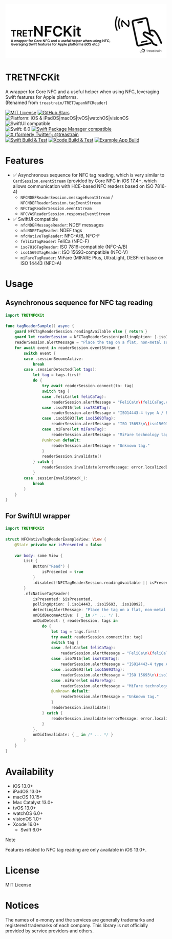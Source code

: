 <picture>
  <source media="(prefers-color-scheme: dark)" srcset=".github/assets/tretnfckit-header_dark.png">
  <source media="(prefers-color-scheme: light)" srcset=".github/assets/tretnfckit-header_light.png">
  <img alt="TRETNFCKit, A wrapper for Core NFC and a useful helper when using NFC, leveraging Swift features for Apple platforms (iOS etc.)" src=".github/assets/tretnfckit-header_light.png">
</picture>

# TRETNFCKit
A wrapper for Core NFC and a useful helper when using NFC, leveraging Swift features for Apple platforms. \
(Renamed from `treastrain/TRETJapanNFCReader`)

[![MIT License](https://img.shields.io/badge/License-MIT-blue.svg)](https://github.com/treastrain/TRETJapanNFCReader/blob/master/LICENSE)
[![GitHub Stars](https://img.shields.io/github/stars/treastrain/TRETJapanNFCReader)](https://github.com/treastrain/TRETJapanNFCReader/stargazers) \
![Platform: iOS & iPadOS|macOS|tvOS|watchOS|visionOS](https://img.shields.io/badge/Platform-iOS%20%26%20iPadOS%20%7C%20macOS%20%7C%20tvOS%20%7C%20watchOS%20%7C%20visionOS-lightgrey.svg)
![SwiftUI compatible](https://img.shields.io/badge/SwiftUI-compatible-brightgreen.svg) \
![Swift: 6.0](https://img.shields.io/badge/Swift-6.0-orange.svg)
[![Swift Package Manager compatible](https://img.shields.io/badge/Swift%20Package%20Manager-compatible-brightgreen.svg)](https://github.com/apple/swift-package-manager) \
[![X (formerly Twitter): @treastrain](https://img.shields.io/twitter/follow/treastrain?label=%40treastrain&style=social)](https://twitter.com/treastrain) \
[![Swift Build & Test](https://github.com/treastrain/TRETJapanNFCReader/actions/workflows/swift.yml/badge.svg?branch=tretnfckit-main)](https://github.com/treastrain/TRETJapanNFCReader/actions/workflows/swift.yml)
[![Xcode Build & Test](https://github.com/treastrain/TRETJapanNFCReader/actions/workflows/xcodebuild.yml/badge.svg?branch=tretnfckit-main)](https://github.com/treastrain/TRETJapanNFCReader/actions/workflows/xcodebuild.yml)
[![Example App Build](https://github.com/treastrain/TRETJapanNFCReader/actions/workflows/xcodebuild_for_example_app.yml/badge.svg?branch=tretnfckit-main)](https://github.com/treastrain/TRETJapanNFCReader/actions/workflows/xcodebuild_for_example_app.yml)

# Features
- ✅ Asynchronous sequence for NFC tag reading, which is very similar to [`CardSession.eventStream`](https://developer.apple.com/documentation/corenfc/cardsession/4318517-eventstream) (provided by Core NFC in iOS 17.4+, which allows communication with HCE-based NFC readers based on ISO 7816-4)
  - `NFCNDEFReaderSession.messageEventStream` / `NFCNDEFReaderSession.tagEventStream`
  - `NFCTagReaderSession.eventStream`
  - `NFCVASReaderSession.responseEventStream`
- ✅ SwiftUI compatible
  - `nfcNDEFMessageReader`: NDEF messages
  - `nfcNDEFTagReader`: NDEF tags
  - `nfcNativeTagReader`: NFC-A/B, NFC-F
  - `feliCaTagReader`: FeliCa (NFC-F)
  - `iso7816TagReader`: ISO 7816-compatible (NFC-A/B)
  - `iso15693TagReader`: ISO 15693-compatible (NFC-V)
  - `miFareTagReader`: MiFare (MIFARE Plus, UltraLight, DESFire) base on ISO 14443 (NFC-A)

# Usage
## Asynchronous sequence for NFC tag reading
```swift
import TRETNFCKit

func tagReaderSample() async {
    guard NFCTagReaderSession.readingAvailable else { return }
    guard let readerSession = NFCTagReaderSession(pollingOption: [.iso14443, .iso15693, .iso18092]) else { return }
    readerSession.alertMessage = "Place the tag on a flat, non-metal surface and rest your iPhone on the tag."
    for await event in readerSession.eventStream {
        switch event {
        case .sessionBecomeActive:
            break
        case .sessionDetected(let tags):
            let tag = tags.first!
            do {
                try await readerSession.connect(to: tag)
                switch tag {
                case .feliCa(let feliCaTag):
                    readerSession.alertMessage = "FeliCa\n\(feliCaTag.currentIDm as NSData)"
                case .iso7816(let iso7816Tag):
                    readerSession.alertMessage = "ISO14443-4 type A / B tag with ISO7816\n\(iso7816Tag.identifier as NSData)"
                case .iso15693(let iso15693Tag):
                    readerSession.alertMessage = "ISO 15693\n\(iso15693Tag.identifier as NSData)"
                case .miFare(let miFareTag):
                    readerSession.alertMessage = "MiFare technology tag (MIFARE Plus, UltraLight, DESFire) base on ISO14443\n\(miFareTag.identifier as NSData)"
                @unknown default:
                    readerSession.alertMessage = "Unknown tag."
                }
                readerSession.invalidate()
            } catch {
                readerSession.invalidate(errorMessage: error.localizedDescription)
            }
        case .sessionInvalidated(_):
            break
        }
    }
}
```

## For SwiftUI wrapper
```swift
import TRETNFCKit

struct NFCNativeTagReaderExampleView: View {
    @State private var isPresented = false
    
    var body: some View {
        List {
            Button("Read") {
                isPresented = true
            }
            .disabled(!NFCTagReaderSession.readingAvailable || isPresented)
        }
        .nfcNativeTagReader(
            isPresented: $isPresented,
            pollingOption: [.iso14443, .iso15693, .iso18092],
            detectingAlertMessage: "Place the tag on a flat, non-metal surface and rest your iPhone on the tag.",
            onDidBecomeActive: { _ in /* ... */ },
            onDidDetect: { readerSession, tags in
                do {
                    let tag = tags.first!
                    try await readerSession.connect(to: tag)
                    switch tag {
                    case .feliCa(let feliCaTag):
                        readerSession.alertMessage = "FeliCa\n\(feliCaTag.currentIDm as NSData)"
                    case .iso7816(let iso7816Tag):
                        readerSession.alertMessage = "ISO14443-4 type A / B tag with ISO7816\n\(iso7816Tag.identifier as NSData)"
                    case .iso15693(let iso15693Tag):
                        readerSession.alertMessage = "ISO 15693\n\(iso15693Tag.identifier as NSData)"
                    case .miFare(let miFareTag):
                        readerSession.alertMessage = "MiFare technology tag (MIFARE Plus, UltraLight, DESFire) base on ISO14443\n\(miFareTag.identifier as NSData)"
                    @unknown default:
                        readerSession.alertMessage = "Unknown tag."
                    }
                    readerSession.invalidate()
                } catch {
                    readerSession.invalidate(errorMessage: error.localizedDescription)
                }
            },
            onDidInvalidate: { _ in /* ... */ }
        )
    }
}
```

# Availability
- iOS 13.0+
- iPadOS 13.0+
- macOS 10.15+
- Mac Catalyst 13.0+
- tvOS 13.0+
- watchOS 6.0+
- visionOS 1.0+
- Xcode 16.0+
  - Swift 6.0+

> [!NOTE]
> Features related to NFC tag reading are only available in iOS 13.0+.

# License
MIT License

# Notices
The names of e-money and the services are generally trademarks and registered trademarks of each company. This library is not officially provided by service providers and others.
